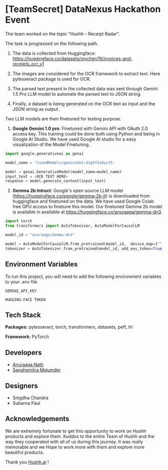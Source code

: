 
# [TeamSecret] DataNexus Hackathon Event

The team worked on the topic "Hushh - Receipt Radar". 

The task is progressed on the following path.

1. The data is collected from Huggingface: https://huggingface.co/datasets/mychen76/invoices-and-receipts_ocr_v1

2. The images are considered for the OCR framework to extract text. Here pytesseract package is used for OCR. 

3. The parsed text present in the collected data was sent through Gemini 1.5 Pro LLM model to automate the parsed text to JSON string.

4. Finally, a dataset is being generated on the OCR text as input and the JSON string as output.

Two LLM models are then finetuned for testing purpose.

1. **Google Gemini 1.0 pro**: Finetuned with Gemini API with OAuth 2.0 access key. This training could be done both using Python and being in Google AI Studio.
We have used Google AI studio for a easy visualization of the Model Finetuning.

```python
import google.generativeai as genai

model_name = 'tunedModels/geminidn1-dsg5fdi8yc25'  

model = genai.GenerativeModel(model_name=model_name)
input_text = <OCR TEXT HERE>
response = model.generate_content(input_text)
```


2. **Gemma 2b Intruct**: Google's open source LLM model (https://huggingface.co/google/gemma-2b-it) is downloaded from huggingface and finetuned on the data. We have used Google Colab free GPU access to finetune this model. 
Our finetuned Gemma 2b model is available in available at https://huggingface.co/anuraaga/gemma-dn3. 

```python
import torch
from transformers import AutoTokenizer, AutoModelForCausalLM

model_id = "anuraaga/Gemma-dn3"

model = AutoModelForCausalLM.from_pretrained(model_id,  device_map={"":0})
tokenizer = AutoTokenizer.from_pretrained(model_id, add_eos_token=True)
```







## Environment Variables

To run this project, you will need to add the following environment variables to your .env file

`GEMINI_API_KEY`

`HUGGING-FACE TOKEN`


## Tech Stack

**Packages:** pytesseract, torch, transformers, datasets, peft, trl

**Framework:** PyTorch

## Developers 
- [Anuraaga Nath](https://github.com/AnuraagaNath)
- [Sanghamitra Majumder](https://github.com/Sangit-G)

## Designers
- Snigdha Chandra 
- Subarna Paul


## Acknowledgements

We are extremely fortunate to get this opportunity to work on Hushh products and explore them. Kuddos to the entire Team of Hushh and the way they cooperated with all of us during this journey. It was really memorable and we Hope to work more with them and explore more beautiful products.

Thank you [Hushh.ai](https://www.hush1one.com/) !
